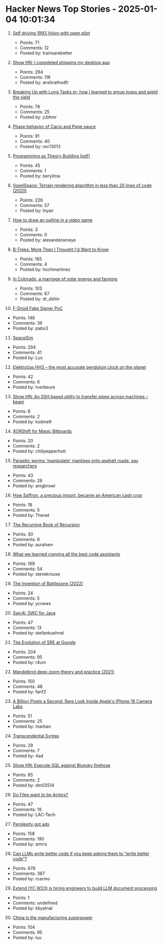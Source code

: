 # Hacker News Top Stories - 2025-01-04 10:01:34

1. [Self driving 1993 Volvo with open pilot](https://practicapp.com/carbagepilot-part1/)
   - Points: 71
   - Comments: 12
   - Posted by: trainsarebetter

2. [Show HN: I completed shipping my desktop app](https://pimosa.app/)
   - Points: 294
   - Comments: 116
   - Posted by: anshrathodfr

3. [Breaking Up with Long Tasks or: how I learned to group loops and wield the yield](https://calendar.perfplanet.com/2024/breaking-up-with-long-tasks-or-how-i-learned-to-group-loops-and-wield-the-yield/)
   - Points: 78
   - Comments: 25
   - Posted by: jcbhmr

4. [Phase behavior of Cacio and Pepe sauce](https://arxiv.org/abs/2501.00536)
   - Points: 91
   - Comments: 40
   - Posted by: rev13013

5. [Programming as Theory Building [pdf]](https://pages.cs.wisc.edu/~remzi/Naur.pdf)
   - Points: 45
   - Comments: 1
   - Posted by: beryilma

6. [VoxelSpace: Terrain rendering algorithm in less than 20 lines of code (2020)](https://github.com/s-macke/VoxelSpace)
   - Points: 226
   - Comments: 57
   - Posted by: lnyan

7. [How to draw an outline in a video game](https://ameye.dev/notes/rendering-outlines/)
   - Points: 3
   - Comments: 0
   - Posted by: alexanderameye

8. [B-Trees: More Than I Thought I'd Want to Know](https://benjamincongdon.me/blog/2021/08/17/B-Trees-More-Than-I-Thought-Id-Want-to-Know/)
   - Points: 165
   - Comments: 4
   - Posted by: hochmartinez

9. [In Colorado, a marriage of solar energy and farming](https://www.ksjd.org/2024-12-31/in-colorado-a-marriage-of-solar-energy-and-farming-provides-a-model-for-a-more-sustainable-future)
   - Points: 103
   - Comments: 67
   - Posted by: dr_dshiv

10. [F-Droid Fake Signer PoC](https://github.com/obfusk/fdroid-fakesigner-poc)
   - Points: 146
   - Comments: 36
   - Posted by: pabs3

11. [SpaceSim](https://pavelsevecek.github.io/)
   - Points: 294
   - Comments: 41
   - Posted by: Luc

12. [Elektročas HH3 – the most accurate pendulum clock on the planet](https://dvaluch.web.cern.ch/hh3/)
   - Points: 42
   - Comments: 6
   - Posted by: tverbeure

13. [Show HN: An SSH based utility to transfer pipes across machines – beam](https://github.com/ksdme/beam)
   - Points: 6
   - Comments: 2
   - Posted by: ksdme9

14. [XORShift for Magic Bitboards](https://www.strydr.net/articles/devlog-0x1)
   - Points: 20
   - Comments: 2
   - Posted by: chilipepperhott

15. [Parasitic worms 'manipulate' mantises onto asphalt roads, say researchers](https://mainichi.jp/english/articles/20241115/p2a/00m/0sc/009000c)
   - Points: 43
   - Comments: 28
   - Posted by: anigbrowl

16. [How Saffron, a precious import, became an American cash crop](https://www.nytimes.com/2025/01/02/dining/saffron-farming-crop.html)
   - Points: 18
   - Comments: 5
   - Posted by: Thevet

17. [The Recursive Book of Recursion](https://inventwithpython.com/recursion/)
   - Points: 30
   - Comments: 6
   - Posted by: auraham

18. [What we learned copying all the best code assistants](https://blog.val.town/blog/fast-follow/)
   - Points: 199
   - Comments: 54
   - Posted by: stevekrouse

19. [The Invention of Battlezone (2022)](https://spectrum.ieee.org/battlezone)
   - Points: 24
   - Comments: 5
   - Posted by: ycnews

20. [Swc4j: SWC for Java](https://github.com/caoccao/swc4j)
   - Points: 47
   - Comments: 13
   - Posted by: stefankuehnel

21. [The Evolution of SRE at Google](https://www.usenix.org/publications/loginonline/evolution-sre-google)
   - Points: 204
   - Comments: 95
   - Posted by: r4um

22. [Mandelbrot deep zoom theory and practice (2021)](https://mathr.co.uk/blog/2021-05-14_deep_zoom_theory_and_practice.html)
   - Points: 150
   - Comments: 48
   - Posted by: fanf2

23. [A Billion Pixels a Second: Rare Look Inside Apple's iPhone 16 Camera Labs](https://www.cnet.com/tech/mobile/a-billion-pixels-a-second-i-got-a-rare-look-inside-apples-secret-iphone-16-camera-labs/)
   - Points: 51
   - Comments: 25
   - Posted by: marban

24. [Transcendental Syntax](https://github.com/engboris/transcendental-syntax)
   - Points: 29
   - Comments: 7
   - Posted by: 4ad

25. [Show HN: Execute SQL against Bluesky firehose](https://github.com/turbolytics/sql-flow)
   - Points: 85
   - Comments: 2
   - Posted by: dm03514

26. [Do Files want to be Actors?](https://lewiscampbell.tech/blog/250104.html)
   - Points: 47
   - Comments: 19
   - Posted by: LAC-Tech

27. [Perplexity got ads](https://twitter.com/damengchen/status/1875296442417607072)
   - Points: 158
   - Comments: 190
   - Posted by: amrrs

28. [Can LLMs write better code if you keep asking them to “write better code”?](https://minimaxir.com/2025/01/write-better-code/)
   - Points: 678
   - Comments: 387
   - Posted by: rcarmo

29. [Extend (YC W23) is hiring engineers to build LLM document processing](https://jobs.ashbyhq.com/extend/9d4d8974-bd9b-432d-84ec-8268e5a8ed37)
   - Points: 1
   - Comments: undefined
   - Posted by: kbyatnal

30. [China is the manufacturing superpower](https://cepr.org/voxeu/columns/china-worlds-sole-manufacturing-superpower-line-sketch-rise)
   - Points: 104
   - Comments: 95
   - Posted by: luu

